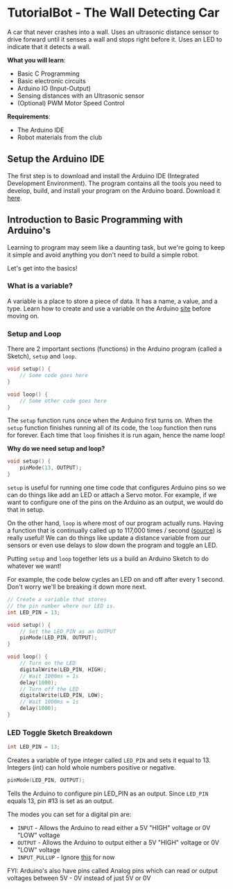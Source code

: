 # TutorialBot - The Wall Detecting Car

A car that never crashes into a wall. Uses an ultrasonic distance sensor to drive forward until it senses a wall and stops right before it. Uses an LED to indicate that it detects a wall.

**What you will learn**:
 - Basic C Programming
 - Basic electronic circuits
 - Arduino IO (Input-Output)
 - Sensing distances with an Ultrasonic sensor
 - (Optional) PWM Motor Speed Control

**Requirements**:
- The Arduino IDE 
- Robot materials from the club

## Setup the Arduino IDE
The first step is to download and install the Arduino IDE (Integrated Development Environment). The program contains all the tools you need to develop, build, and install your program on the Arduino board. Download it [here](https://www.arduino.cc/en/main/software).

## Introduction to Basic Programming with Arduino's
Learning to program may seem like a daunting task, but we're going to keep it simple and avoid anything you don't need to build a simple robot. 

Let's get into the basics!

### What is a variable?
A variable is a place to store a piece of data. It has a name, a value, and a type.
Learn how to create and use a variable on the Arduino [site](https://www.arduino.cc/en/Tutorial/Variables) before moving on.

### Setup and Loop
There are 2 important sections (functions) in the Arduino program (called a Sketch), `setup` and `loop`. 

```c
void setup() {
	// Some code goes here
}

void loop() {
	// Some other code goes here
}
```

The `setup` function runs once when the Arduino first turns on. When the `setup` function finishes running all of its code, the `loop` function then runs for forever.  Each time that `loop` finishes it is run again, hence the name loop!

**Why do we need setup and loop?**
```c
void setup() {
	pinMode(13, OUTPUT);
}
```
`setup` is useful for running one time code that configures Arduino pins so we can do things like add an LED or attach a Servo motor. For example, if we want to configure one of the pins on the Arduino as an output, we would do that in setup.

On the other hand, `loop` is where most of our program actually runs. Having a function that is continually called up to 117,000 times / second ([source](https://learn.sparkfun.com/blog/1687)) is really useful! We can do things like update a distance variable from our sensors or even use delays to slow down the program and toggle an LED.

Putting `setup` and `loop` together lets us a build an Arduino Sketch to do whatever we want!

For example, the code below cycles an LED on and off after every 1 second. Don't worry we'll be breaking it down more next.

```c
// Create a variable that stores
// the pin number where our LED is.
int LED_PIN = 13;

void setup() {
	// Set the LED_PIN as an OUTPUT
	pinMode(LED_PIN, OUTPUT);
}

void loop() {
	// Turn on the LED
	digitalWrite(LED_PIN, HIGH);
	// Wait 1000ms = 1s
	delay(1000);
	// Turn off the LED
	digitalWrite(LED_PIN, LOW);
	// Wait 1000ms = 1s
	delay(1000);
}
```
### LED Toggle Sketch Breakdown
```c
int LED_PIN = 13;
```
Creates a variable of type integer called `LED_PIN` and sets it equal to 13. Integers (int) can hold whole numbers positive or negative.
&nbsp;
```c
pinMode(LED_PIN, OUTPUT);
```

Tells the Arduino to configure pin LED_PIN as an output. Since `LED_PIN` equals 13, pin #13 is set as an output.

The modes you can set for a digital pin are: 

 - `INPUT` - Allows the Arduino to read either a 5V "HIGH" voltage or 0V "LOW" voltage
 - `OUTPUT` - Allows the Arduino to output either a 5V "HIGH" voltage or 0V "LOW" voltage
 - `INPUT_PULLUP` - Ignore [this](https://www.arduino.cc/en/Tutorial/DigitalPins) for now

FYI: Arduino's also have pins called Analog pins which can read or output voltages between 5V - 0V instead of just 5V or 0V
&nbsp;



<!--stackedit_data:
eyJoaXN0b3J5IjpbMjA4NjE3MjM5MCwxNTA1MzI4ODEzLDYwOT
I3ODYwOSwtMTQyMDI4MjcxOCwxOTk1NzYzMjg0LDk1MzA2MDc3
MywxOTQzMDA3NTQzLC04MDYzNDQ4MDgsOTg0OTMwMTg1XX0=
-->